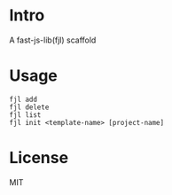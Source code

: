 # Intro

A fast-js-lib(fjl) scaffold

# Usage

```
fjl add
fjl delete
fjl list
fjl init <template-name> [project-name]
```

# License

MIT
